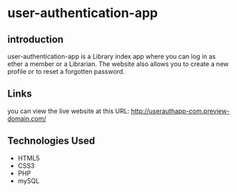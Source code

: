 # user-authentication-app
## introduction
user-authentication-app is a Library index app where you can log in as ether a member or a Librarian. The website also allows you to create a new profile or to reset a forgotten password. 
## Links
you can view the live website at this URL: http://userauthapp-com.preview-domain.com/
## Technologies Used
- HTML5
- CSS3
- PHP
- mySQL
